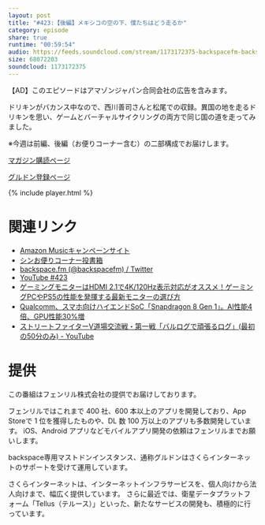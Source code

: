 ```yaml
---
layout: post
title: "#423:【後編】メキシコの空の下、僕たちはどう走るか"
category: episode
share: true
runtime: "00:59:54"
audio: https://feeds.soundcloud.com/stream/1173172375-backspacefm-backspacefm-423-1.mp3
size: 68072203
soundcloud: 1173172375
---
```

【AD】このエピソードはアマゾンジャパン合同会社の広告を含みます。

ドリキンがバカンス中なので、西川善司さんと松尾での収録。異国の地を走るドリキンを思い、ゲームとバーチャルサイクリングの両方で同じ国の道を走ってみました。

※今週は前編、後編（お便りコーナー含む）の二部構成でお届けします。

[マガジン購読ページ](https://note.com/drikin/m/m55ec296b7655)

[グルドン登録ページ](https://mstdn.guru/invite/3WVHpSMr)

{% include player.html %}

# 関連リンク
* [Amazon Musicキャンペーンサイト](https://amazon.co.jp/back)
* [シンお便りコーナー投書箱](https://forms.gle/NDBngfLwc3jKbLEJ6)
* [backspace.fm (@backspacefm) / Twitter](https://twitter.com/backspacefm)
* [YouTube #423](https://note.com/backspacefm/n/naaf25c8dea8f)
* [ゲーミングモニターはHDMI 2.1で4K/120Hz表示対応がオススメ！ゲーミングPCやPS5の性能を発揮する最新モニターの選び方](https://pc.watch.impress.co.jp/docs/topic/special/1368252.html)
* [Qualcomm、スマホ向けハイエンドSoC「Snapdragon 8 Gen 1」。AI性能4倍、GPU性能30%増](https://pc.watch.impress.co.jp/docs/news/1370381.html)
* [ストリートファイターV道場交流戦・第一戦「バルログで頑張るログ」(最初の50分のみ) - YouTube](https://www.youtube.com/watch?v=R_vj42CrHO0)

# 提供

この番組はフェンリル株式会社の提供でお届けしております。

フェンリルではこれまで 400 社、600 本以上のアプリを開発しており、App Storeで 1 位を獲得したものや、DL 数 100 万以上のアプリも多数開発しています。
iOS、Android アプリなどモバイルアプリ開発の依頼はフェンリルまでお願いします。

backspace専用マストドンインスタンス、通称グルドンはさくらインターネットのサポートを受けて運用しています。

さくらインターネットは、インターネットインフラサービスを、個人向けから法人向けまで、幅広く提供しています。
さらに最近では、衛星データプラットフォーム「Tellus（テルース）」といった、新たなサービスの開発も、積極的に行っています。
